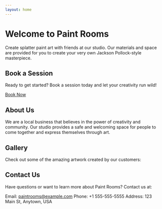 ```yaml
---
layout: home
---
```


# Welcome to Paint Rooms

Create splatter paint art with friends at our studio. Our materials and space are provided for you to create your very own Jackson Pollock-style masterpiece.

## Book a Session

Ready to get started? Book a session today and let your creativity run wild!

[Book Now](/book-now)

## About Us

We are a local business that believes in the power of creativity and community. Our studio provides a safe and welcoming space for people to come together and express themselves through art.

## Gallery

Check out some of the amazing artwork created by our customers:


## Contact Us

Have questions or want to learn more about Paint Rooms? Contact us at:

Email: paintrooms@example.com
Phone: +1 555-555-5555
Address: 123 Main St, Anytown, USA